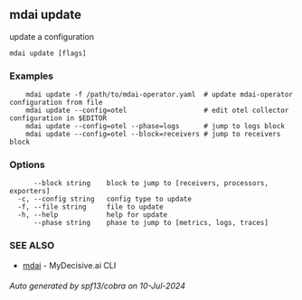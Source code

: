 ## mdai update

update a configuration

```
mdai update [flags]
```

### Examples

```
	mdai update -f /path/to/mdai-operator.yaml  # update mdai-operator configuration from file
	mdai update --config=otel                   # edit otel collector configuration in $EDITOR
	mdai update --config=otel --phase=logs      # jump to logs block
	mdai update --config=otel --block=receivers # jump to receivers block
```

### Options

```
      --block string    block to jump to [receivers, processors, exporters]
  -c, --config string   config type to update
  -f, --file string     file to update
  -h, --help            help for update
      --phase string    phase to jump to [metrics, logs, traces]
```

### SEE ALSO

* [mdai](mdai.md)	 - MyDecisive.ai CLI

###### Auto generated by spf13/cobra on 10-Jul-2024
